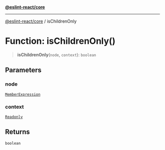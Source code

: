 [**@eslint-react/core**](../README.md)

***

[@eslint-react/core](../README.md) / isChildrenOnly

# Function: isChildrenOnly()

> **isChildrenOnly**(`node`, `context`): `boolean`

## Parameters

### node

[`MemberExpression`](../-internal-/type-aliases/MemberExpression.md)

### context

[`Readonly`](../-internal-/type-aliases/Readonly.md)

## Returns

`boolean`
